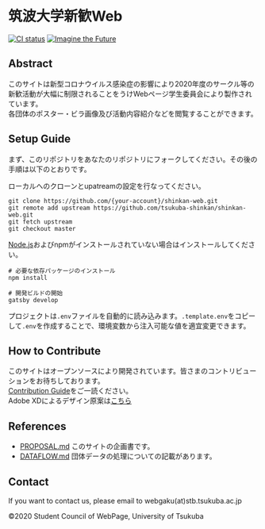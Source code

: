 # 筑波大学新歓Web
[![CI status](https://github.com/tsukuba-shinkan/shinkan-web/workflows/CI/badge.svg)]()
[![Imagine the Future](https://img.shields.io/badge/imagine--the-future-0bf)](https://github.com/topics/imagine-the-future)

## Abstract
このサイトは新型コロナウイルス感染症の影響により2020年度のサークル等の新歓活動が大幅に制限されることをうけWebページ学生委員会により製作されています。  
各団体のポスター・ビラ画像及び活動内容紹介などを閲覧することができます。

## Setup Guide
まず、このリポジトリをあなたのリポジトリにフォークしてください。その後の手順は以下のとおりです。

ローカルへのクローンとupatreamの設定を行なってください。
```console
git clone https://github.com/{your-account}/shinkan-web.git
git remote add upstream https://github.com/tsukuba-shinkan/shinkan-web.git
git fetch upstream
git checkout master
```

[Node.js](https://nodejs.org/ja/)およびnpmがインストールされていない場合はインストールしてください。

```console
# 必要な依存パッケージのインストール
npm install

# 開発ビルドの開始
gatsby develop
```

プロジェクトは`.env`ファイルを自動的に読み込みます。`.template.env`をコピーして`.env`を作成することで、環境変数から注入可能な値を適宜変更できます。

## How to Contribute
このサイトはオープンソースにより開発されています。皆さまのコントリビューションをお待ちしております。  
[Contribution Guide](/CONTRIBUTING.md)をご一読ください。  
Adobe XDによるデザイン原案は[こちら](https://xd.adobe.com/view/ca957b4d-3739-4c27-566f-ddd0cf4bead8-bca4/)

## References
- [PROPOSAL.md](PROPOSAL.md) このサイトの企画書です。
- [DATAFLOW.md](/DATAFLOW.md) 団体データの処理についての記載があります。

## Contact
If you want to contact us, please email to webgaku(at)stb.tsukuba.ac.jp 

&copy;2020 Student Council of WebPage, University of Tsukuba
